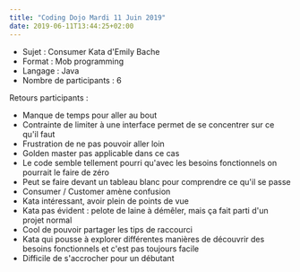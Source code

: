 ```yaml
---
title: "Coding Dojo Mardi 11 Juin 2019"
date: 2019-06-11T13:44:25+02:00
---
```

- Sujet : Consumer Kata d'Emily Bache
- Format : Mob programming
- Langage : Java
- Nombre de participants : 6

Retours participants :

- Manque de temps pour aller au bout
- Contrainte de limiter à une interface permet de se concentrer sur ce qu'il faut
- Frustration de ne pas pouvoir aller loin
- Golden master pas applicable dans ce cas
- Le code semble tellement pourri qu'avec les besoins fonctionnels on pourrait le faire de zéro
- Peut se faire devant un tableau blanc pour comprendre ce qu'il se passe
- Consumer / Customer amène confusion
- Kata intéressant, avoir plein de points de vue
- Kata pas évident : pelote de laine à démêler, mais ça fait parti d'un projet normal
- Cool de pouvoir partager les tips de raccourci
- Kata qui pousse à explorer différentes manières de découvrir des besoins fonctionnels et c'est pas toujours facile
- Difficile de s'accrocher pour un débutant
